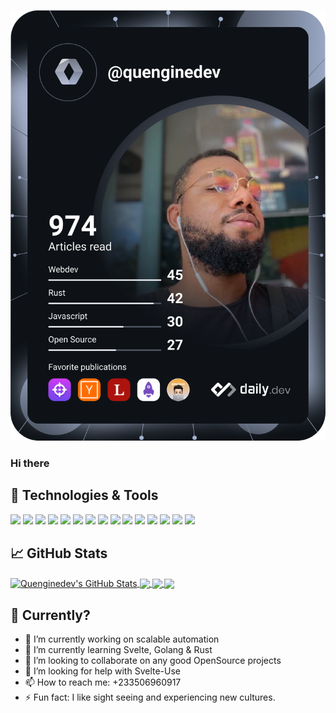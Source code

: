 <a href="https://app.daily.dev/quenginedev"><img src="https://github.com/quenginedev/quenginedev/blob/main/devcard.svg" alt="Ernest Hayford's Dev Card"/></a>

### Hi there  
<!-- <img src="https://raw.githubusercontent.com/MartinHeinz/MartinHeinz/master/wave.gif" width="25px"> -->

## 🔧 Technologies & Tools
![](https://img.shields.io/badge/Editor-IntelliJ_IDEA-informational?style=flat&logo=intellij-idea&logoColor=white&color=2bbc8a)
![](https://img.shields.io/badge/OS-Linux-informational?style=flat&logo=linux&logoColor=white&color=2bbc8a)
![](https://img.shields.io/badge/Code-Svelte-informational?style=flat&logo=svelte&logoColor=white&color=2bbc8a)
![](https://img.shields.io/badge/Code-JavaScript-informational?style=flat&logo=javascript&logoColor=white&color=2bbc8a)
![](https://img.shields.io/badge/Code-Node_JS-informational?style=flat&logo=node.js&logoColor=white&color=2bbc8a)
![](https://img.shields.io/badge/Code-Flutter-informational?style=flat&logo=flutter&logoColor=white&color=2bbc8a)
![](https://img.shields.io/badge/Code-Golang-informational?style=flat&logo=go&logoColor=white&color=2bbc8a)
![](https://img.shields.io/badge/Code-Vue-informational?style=flat&logo=vue.js&logoColor=white&color=2bbc8a)
![](https://img.shields.io/badge/Shell-Bash-informational?style=flat&logo=gnu-bash&logoColor=white&color=2bbc8a)
![](https://img.shields.io/badge/Tool-Serverless-informational?style=flat&logo=Serverless&logoColor=white&color=2bbc8a)
![](https://img.shields.io/badge/DB-MongoDB-informational?style=flat&logo=MongoDB&logoColor=white&color=2bbc8a)
![](https://img.shields.io/badge/Tools-Docker-informational?style=flat&logo=docker&logoColor=white&color=2bbc8a)
![](https://img.shields.io/badge/Cloud-Google_Cloud-informational?style=flat&logo=google%20cloud&logoColor=white&color=2bbc8a)
![](https://img.shields.io/badge/Cloud-AWS-informational?style=flat&logo=Amazon%20AWS&logoColor=white&color=2bbc8a)
![](https://img.shields.io/badge/Code-Rust-informational?style=flat&logo=rust&logoColor=white&color=2bbc8a)



## &#x1f4c8; GitHub Stats



  <a href="https://github.com/quenginedev/quenginedev">
  <img align="center" src="https://github-readme-stats.vercel.app/api?username=quenginedev&show_icons=true&line_height=27&count_private=true&title_color=ffffff&text_color=c9cacc&icon_color=2bbc8a&bg_color=1d1f21" alt="Quenginedev's GitHub Stats" />
  </a>
  
  <a href="https://github.com/quenginedev/hami-express">
  <img align="center" src="https://github-readme-stats.vercel.app/api/top-langs/?username=quenginedev&hide=php,html&title_color=ffffff&text_color=c9cacc&icon_color=2bbc8a&bg_color=1d1f21" />
</a>

  <a href="https://github.com/quenginedev/reGQL">
  <img align="center" src="https://github-readme-stats.vercel.app/api/pin/?username=quenginedev&repo=reGQL&title_color=ffffff&text_color=c9cacc&icon_color=2bbc8a&bg_color=1d1f21" />
  </a>


  <a href="https://github.com/quenginedev/hami-express">
  <img align="center" src="https://github-readme-stats.vercel.app/api/pin/?username=quenginedev&repo=hami-express&title_color=ffffff&text_color=c9cacc&icon_color=2bbc8a&bg_color=1d1f21" />
  </a>    

## 🤔 Currently?

- 🔭 I’m currently working on scalable automation
- 🌱 I’m currently learning Svelte, Golang & Rust
- 👯 I’m looking to collaborate on any good OpenSource projects
- 🤔 I’m looking for help with Svelte-Use
- 📫 How to reach me: +233506960917
- ⚡ Fun fact: I like sight seeing and experiencing new cultures.
